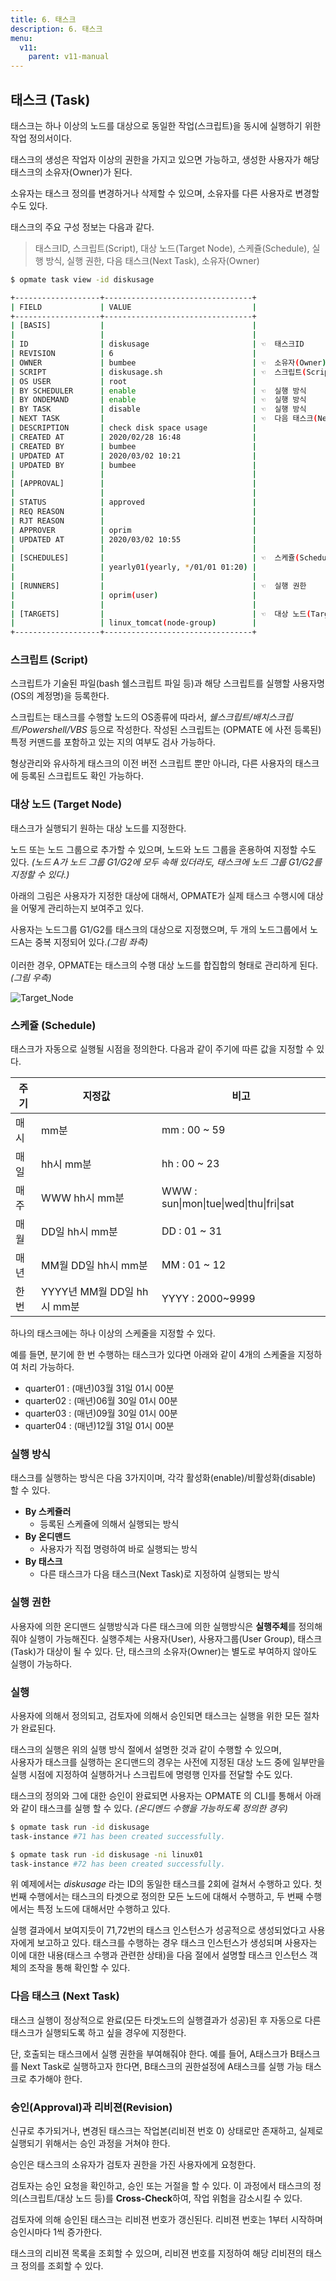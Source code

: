 ```yaml
---
title: 6. 태스크
description: 6. 태스크
menu:
  v11:
    parent: v11-manual
---
```


## 태스크 (Task)

태스크는 하나 이상의 노드를 대상으로 동일한 작업(스크립트)을 동시에 실행하기 위한 작업 정의서이다.

태스크의 생성은 작업자 이상의 권한을 가지고 있으면 가능하고, 생성한 사용자가 해당 태스크의 소유자(Owner)가 된다.

소유자는 태스크 정의를 변경하거나 삭제할 수 있으며, 소유자를 다른 사용자로 변경할 수도 있다.

태스크의 주요 구성 정보는 다음과 같다.
> 태스크ID, 스크립트(Script), 대상 노드(Target Node), 스케쥴(Schedule), 실행 방식, 실행 권한, 다음 태스크(Next Task), 소유자(Owner)

```bash
$ opmate task view -id diskusage

+-------------------+---------------------------------+
| FIELD             | VALUE                           |
+-------------------+---------------------------------+
| [BASIS]           |                                 |
|                   |                                 |
| ID                | diskusage                       | ☜  태스크ID
| REVISION          | 6                               |
| OWNER             | bumbee                          | ☜  소유자(Owner)
| SCRIPT            | diskusage.sh                    | ☜  스크립트(Script)
| OS USER           | root                            |
| BY SCHEDULER      | enable                          | ☜  실행 방식
| BY ONDEMAND       | enable                          | ☜  실행 방식
| BY TASK           | disable                         | ☜  실행 방식
| NEXT TASK         |                                 | ☜  다음 태스크(Next Task)
| DESCRIPTION       | check disk space usage          |
| CREATED AT        | 2020/02/28 16:48                |
| CREATED BY        | bumbee                          |
| UPDATED AT        | 2020/03/02 10:21                |
| UPDATED BY        | bumbee                          |
|                   |                                 |
| [APPROVAL]        |                                 |
|                   |                                 |
| STATUS            | approved                        |
| REQ REASON        |                                 |
| RJT REASON        |                                 |
| APPROVER          | oprim                           |
| UPDATED AT        | 2020/03/02 10:55                |
|                   |                                 |
| [SCHEDULES]       |                                 | ☜  스케쥴(Schedule)
|                   | yearly01(yearly, */01/01 01:20) |
|                   |                                 |
| [RUNNERS]         |                                 | ☜  실행 권한
|                   | oprim(user)                     |
|                   |                                 |
| [TARGETS]         |                                 | ☜  대상 노드(Target Node)
|                   | linux_tomcat(node-group)        |
+-------------------+---------------------------------+
```

### 스크립트 (Script)

스크립트가 기술된 파일(bash 쉘스크립트 파일 등)과 해당 스크립트를 실행할 사용자명(OS의 계정명)을 등록한다.

스크립트는 태스크를 수행할 노드의 OS종류에 따라서, *쉘스크립트/배치스크립트/Powershell/VBS* 등으로 작성한다.
작성된 스크립트는 (OPMATE 에 사전 등록된) 특정 커맨드를 포함하고 있는 지의 여부도 검사 가능하다.

형상관리와 유사하게 태스크의 이전 버전 스크립트 뿐만 아니라, 다른 사용자의 태스크에 등록된 스크립트도 확인 가능하다.

### 대상 노드 (Target Node)

태스크가 실행되기 원하는 대상 노드를 지정한다.

노드 또는 노드 그룹으로 추가할 수 있으며, 노드와 노드 그룹을 혼용하여 지정할 수도 있다. 
*(노드 A가 노드 그룹 G1/G2에 모두 속해 있더라도, 태스크에 노드 그룹 G1/G2를 지정할 수 있다.)* 

아래의 그림은 사용자가 지정한 대상에 대해서, OPMATE가 실제 태스크 수행시에 대상을 어떻게 관리하는지 보여주고 있다.

사용자는 노드그룹 G1/G2를 태스크의 대상으로 지정했으며, 두 개의 노드그룹에서 노드A는 중복 지정되어 있다.*(그림 좌측)*
<br><br>
이러한 경우, OPMATE는 태스크의 수행 대상 노드를 합집합의 형태로 관리하게 된다.*(그림 우측)*

![Target_Node](images/target.png)


### 스케쥴 (Schedule)

태스크가 자동으로 실행될 시점을 정의한다. 
다음과 같이 주기에 따른 값을 지정할 수 있다.

| 주기 | 지정값                                | 비고                          |
| --- | ---------------------- | ----------------- |
| 매시 | mm분                                  | mm : 00 ~ 59      |
| 매일 | hh시 mm분                           | hh : 00 ~ 23      |
| 매주 | WWW hh시 mm분                    | WWW : sun\|mon\|tue\|wed\|thu\|fri\|sat |
| 매월 | DD일 hh시 mm분                    | DD : 01 ~ 31      |
| 매년 | MM월 DD일 hh시 mm분             | MM : 01 ~ 12      |
| 한번 | YYYY년 MM월 DD일 hh시 mm분  | YYYY : 2000~9999  |

하나의 태스크에는 하나 이상의 스케줄을 지정할 수 있다. 

예를 들면, 분기에 한 번 수행하는 태스크가 있다면 아래와 같이 4개의 스케줄을 지정하여 처리 가능하다.

- quarter01 : (매년)03월 31일 01시 00분
- quarter02 : (매년)06월 30일 01시 00분
- quarter03 : (매년)09월 30일 01시 00분
- quarter04 : (매년)12월 31일 01시 00분

### 실행 방식

태스크를 실행하는 방식은 다음 3가지이며, 각각 활성화(enable)/비활성화(disable) 할 수 있다.

- **By 스케쥴러**
  - 등록된 스케쥴에 의해서 실행되는 방식
- **By 온디맨드**
  - 사용자가 직접 명령하여 바로 실행되는 방식
- **By 태스크**
  - 다른 태스크가 다음 태스크(Next Task)로 지정하여 실행되는 방식

### 실행 권한

사용자에 의한 온디맨드 실행방식과 다른 태스크에 의한 실행방식은 **실행주체**를 정의해줘야 실행이 가능해진다.
실행주체는 사용자(User), 사용자그룹(User Group), 태스크(Task)가 대상이 될 수 있다.
단, 태스크의 소유자(Owner)는 별도로 부여하지 않아도 실행이 가능하다.

### 실행

사용자에 의해서 정의되고, 검토자에 의해서 승인되면 태스크는 실행을 위한 모든 절차가 완료된다. 

태스크의 실행은 위의 실행 방식 절에서 설명한 것과 같이 수행할 수 있으며,<br> 
사용자가 태스크를 실행하는 온디맨드의 경우는 사전에 지정된 대상 노드 중에 일부만을 실행 시점에 지정하여 실행하거나 스크립트에 명령행 인자를 전달할 수도 있다.

태스크의 정의와 그에 대한 승인이 완료되면 사용자는 OPMATE 의  CLI를 통해서 아래와 같이 태스크를 실행 할 수 있다.
*(온디멘드 수행을 가능하도록 정의한 경우)*

```bash
$ opmate task run -id diskusage
task-instance #71 has been created successfully.

$ opmate task run -id diskusage -ni linux01
task-instance #72 has been created successfully.
```

위 예제에서는 *diskusage* 라는 ID의 동일한 태스크를 2회에 걸쳐서 수행하고 있다.
첫 번째 수행에서는 태스크의 타겟으로 정의한 모든 노드에 대해서 수행하고, 두 번째 수행에서는 특정 노드에 대해서만 수행하고 있다.

실행 결과에서 보여지듯이 71,72번의 태스크 인스턴스가 성공적으로 생성되었다고 사용자에게 보고하고 있다.
태스크를 수행하는 경우 태스크 인스턴스가 생성되며 사용자는 이에 대한 내용(태스크 수행과 관련한 상태)을 다음 절에서 설명할 태스크 인스턴스 객체의 조작을 통해 확인할 수 있다.

### 다음 태스크 (Next Task)

태스크 실행이 정상적으로 완료(모든 타겟노드의 실행결과가 성공)된 후 자동으로 다른 태스크가 실행되도록 하고 싶을 경우에 지정한다.

단, 호출되는 태스크에서 실행 권한을 부여해줘야 한다.
예를 들어, A태스크가 B태스크를 Next Task로 실행하고자 한다면, B태스크의 권한설정에 A태스크를 실행 가능 태스크로 추가해야 한다.

### 승인(Approval)과 리비젼(Revision)

신규로 추가되거나, 변경된 태스크는 작업본(리비젼 번호 0) 상태로만 존재하고, 실제로 실행되기 위해서는 승인 과정을 거쳐야 한다.

승인은 태스크의 소유자가 검토자 권한을 가진 사용자에게 요청한다.

검토자는 승인 요청을 확인하고, 승인 또는 거절을 할 수 있다.
이 과정에서 태스크의 정의(스크립트/대상 노드 등)를 **Cross-Check**하여, 작업 위험을 감소시킬 수 있다.

검토자에 의해 승인된 태스크는 리비젼 번호가 갱신된다. 리비젼 번호는 1부터 시작하며 승인시마다 1씩 증가한다.

태스크의 리비젼 목록을 조회할 수 있으며, 리비젼 번호를 지정하여 해당 리비젼의 태스크 정의를 조회할 수 있다.

